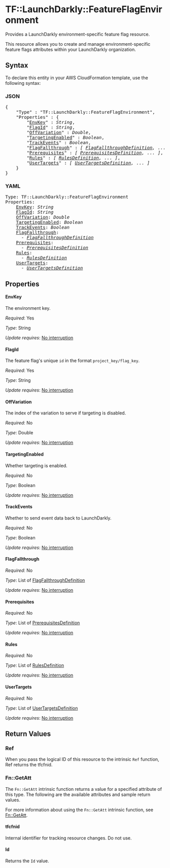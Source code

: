 # TF::LaunchDarkly::FeatureFlagEnvironment

Provides a LaunchDarkly environment-specific feature flag resource.

This resource allows you to create and manage environment-specific feature flags attributes within your LaunchDarkly organization.

## Syntax

To declare this entity in your AWS CloudFormation template, use the following syntax:

### JSON

<pre>
{
    "Type" : "TF::LaunchDarkly::FeatureFlagEnvironment",
    "Properties" : {
        "<a href="#envkey" title="EnvKey">EnvKey</a>" : <i>String</i>,
        "<a href="#flagid" title="FlagId">FlagId</a>" : <i>String</i>,
        "<a href="#offvariation" title="OffVariation">OffVariation</a>" : <i>Double</i>,
        "<a href="#targetingenabled" title="TargetingEnabled">TargetingEnabled</a>" : <i>Boolean</i>,
        "<a href="#trackevents" title="TrackEvents">TrackEvents</a>" : <i>Boolean</i>,
        "<a href="#flagfallthrough" title="FlagFallthrough">FlagFallthrough</a>" : <i>[ <a href="flagfallthroughdefinition.md">FlagFallthroughDefinition</a>, ... ]</i>,
        "<a href="#prerequisites" title="Prerequisites">Prerequisites</a>" : <i>[ <a href="prerequisitesdefinition.md">PrerequisitesDefinition</a>, ... ]</i>,
        "<a href="#rules" title="Rules">Rules</a>" : <i>[ <a href="rulesdefinition.md">RulesDefinition</a>, ... ]</i>,
        "<a href="#usertargets" title="UserTargets">UserTargets</a>" : <i>[ <a href="usertargetsdefinition.md">UserTargetsDefinition</a>, ... ]</i>
    }
}
</pre>

### YAML

<pre>
Type: TF::LaunchDarkly::FeatureFlagEnvironment
Properties:
    <a href="#envkey" title="EnvKey">EnvKey</a>: <i>String</i>
    <a href="#flagid" title="FlagId">FlagId</a>: <i>String</i>
    <a href="#offvariation" title="OffVariation">OffVariation</a>: <i>Double</i>
    <a href="#targetingenabled" title="TargetingEnabled">TargetingEnabled</a>: <i>Boolean</i>
    <a href="#trackevents" title="TrackEvents">TrackEvents</a>: <i>Boolean</i>
    <a href="#flagfallthrough" title="FlagFallthrough">FlagFallthrough</a>: <i>
      - <a href="flagfallthroughdefinition.md">FlagFallthroughDefinition</a></i>
    <a href="#prerequisites" title="Prerequisites">Prerequisites</a>: <i>
      - <a href="prerequisitesdefinition.md">PrerequisitesDefinition</a></i>
    <a href="#rules" title="Rules">Rules</a>: <i>
      - <a href="rulesdefinition.md">RulesDefinition</a></i>
    <a href="#usertargets" title="UserTargets">UserTargets</a>: <i>
      - <a href="usertargetsdefinition.md">UserTargetsDefinition</a></i>
</pre>

## Properties

#### EnvKey

The environment key.

_Required_: Yes

_Type_: String

_Update requires_: [No interruption](https://docs.aws.amazon.com/AWSCloudFormation/latest/UserGuide/using-cfn-updating-stacks-update-behaviors.html#update-no-interrupt)

#### FlagId

The feature flag's unique `id` in the format `project_key/flag_key`.

_Required_: Yes

_Type_: String

_Update requires_: [No interruption](https://docs.aws.amazon.com/AWSCloudFormation/latest/UserGuide/using-cfn-updating-stacks-update-behaviors.html#update-no-interrupt)

#### OffVariation

The index of the variation to serve if targeting is disabled.

_Required_: No

_Type_: Double

_Update requires_: [No interruption](https://docs.aws.amazon.com/AWSCloudFormation/latest/UserGuide/using-cfn-updating-stacks-update-behaviors.html#update-no-interrupt)

#### TargetingEnabled

Whether targeting is enabled.

_Required_: No

_Type_: Boolean

_Update requires_: [No interruption](https://docs.aws.amazon.com/AWSCloudFormation/latest/UserGuide/using-cfn-updating-stacks-update-behaviors.html#update-no-interrupt)

#### TrackEvents

Whether to send event data back to LaunchDarkly.

_Required_: No

_Type_: Boolean

_Update requires_: [No interruption](https://docs.aws.amazon.com/AWSCloudFormation/latest/UserGuide/using-cfn-updating-stacks-update-behaviors.html#update-no-interrupt)

#### FlagFallthrough

_Required_: No

_Type_: List of <a href="flagfallthroughdefinition.md">FlagFallthroughDefinition</a>

_Update requires_: [No interruption](https://docs.aws.amazon.com/AWSCloudFormation/latest/UserGuide/using-cfn-updating-stacks-update-behaviors.html#update-no-interrupt)

#### Prerequisites

_Required_: No

_Type_: List of <a href="prerequisitesdefinition.md">PrerequisitesDefinition</a>

_Update requires_: [No interruption](https://docs.aws.amazon.com/AWSCloudFormation/latest/UserGuide/using-cfn-updating-stacks-update-behaviors.html#update-no-interrupt)

#### Rules

_Required_: No

_Type_: List of <a href="rulesdefinition.md">RulesDefinition</a>

_Update requires_: [No interruption](https://docs.aws.amazon.com/AWSCloudFormation/latest/UserGuide/using-cfn-updating-stacks-update-behaviors.html#update-no-interrupt)

#### UserTargets

_Required_: No

_Type_: List of <a href="usertargetsdefinition.md">UserTargetsDefinition</a>

_Update requires_: [No interruption](https://docs.aws.amazon.com/AWSCloudFormation/latest/UserGuide/using-cfn-updating-stacks-update-behaviors.html#update-no-interrupt)

## Return Values

### Ref

When you pass the logical ID of this resource to the intrinsic `Ref` function, Ref returns the tfcfnid.

### Fn::GetAtt

The `Fn::GetAtt` intrinsic function returns a value for a specified attribute of this type. The following are the available attributes and sample return values.

For more information about using the `Fn::GetAtt` intrinsic function, see [Fn::GetAtt](https://docs.aws.amazon.com/AWSCloudFormation/latest/UserGuide/intrinsic-function-reference-getatt.html).

#### tfcfnid

Internal identifier for tracking resource changes. Do not use.

#### Id

Returns the <code>Id</code> value.

